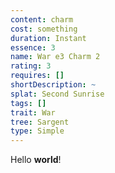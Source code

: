 ```yaml
---
content: charm
cost: something
duration: Instant
essence: 3
name: War e3 Charm 2
rating: 3
requires: []
shortDescription: ~
splat: Second Sunrise
tags: []
trait: War
tree: Sargent
type: Simple
---
```


Hello **world**!
